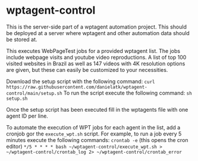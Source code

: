 # wptagent-control

This is the server-side part of a wptagent automation project. This should be deployed  at a server where wptagent and other automation data should be stored at.

This executes WebPageTest jobs for a provided wptagent list. The jobs include webpage visits and youtube video reproductions. A list of top 100 visited websites in Brazil as well as 147 videos with 4K resolution options are given, but these can easily be customized to your necessities. 

Download the setup script with the following command:
`curl https://raw.githubusercontent.com/danielatk/wptagent-control/main/setup.sh`
To run the script execute the following command:
`sh setup.sh`

Once the setup script has been executed fill in the wptagents file with one agent ID per line.

To automate the execution of WPT jobs for each agent in the list, add a cronjob gor the `execute_wpt.sh` script.
For example, to run a job every 5 minutes execute the following commands:
`crontab -e` (this opens the cron editor)
`*/5 * * * * bash ~/wptagent-control/execute_wpt.sh > ~/wptagent-control/crontab_log 2> ~/wptagent-control/crontab_error`